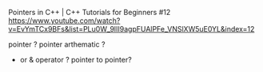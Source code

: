 Pointers in C++ | C++ Tutorials for Beginners #12
https://www.youtube.com/watch?v=EvYmTCx9BFs&list=PLu0W_9lII9agpFUAlPFe_VNSlXW5uE0YL&index=12

pointer ? pointer arthematic ?
* or & operator ? pointer to pointer?